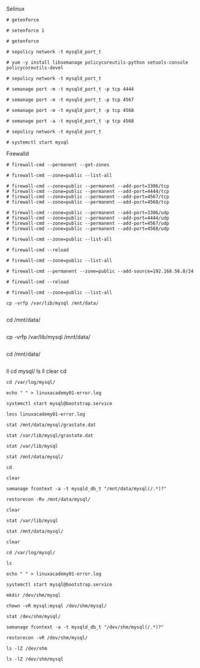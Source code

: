 Selinux
``` 
# getenforce
```
```
# setenforce 1
```
```
# getenforce
```

```
# sepolicy network -t mysqld_port_t
```
```
# yum -y install libsemanage policycoreutils-python setools-console policycoreutils-devel
```
```
# sepolicy network -t mysqld_port_t
```
```
# semanage port -m -t mysqld_port_t -p tcp 4444
```
```
# semanage port -m -t mysqld_port_t -p tcp 4567
```
```
# semanage port -m -t mysqld_port_t -p tcp 4568
```
```
# semanage port -a -t mysqld_port_t -p tcp 4568
```
```
# sepolicy network -t mysqld_port_t
```
```
# systemctl start mysql
```
Firewalld


```
# firewall-cmd --permanent --get-zones
```
```
# firewall-cmd --zone=public --list-all
```
```
# firewall-cmd --zone=public --permanent --add-port=3306/tcp
# firewall-cmd --zone=public --permanent --add-port=4444/tcp
# firewall-cmd --zone=public --permanent --add-port=4567/tcp
# firewall-cmd --zone=public --permanent --add-port=4568/tcp
```
```
# firewall-cmd --zone=public --permanent --add-port=3306/udp
# firewall-cmd --zone=public --permanent --add-port=4444/udp
# firewall-cmd --zone=public --permanent --add-port=4567/udp
# firewall-cmd --zone=public --permanent --add-port=4568/udp
```
```
# firewall-cmd --zone=public --list-all
```
```
# firewall-cmd --reload
```
```
# firewall-cmd --zone=public --list-all
```
```
# firewall-cmd --permanent --zone=public --add-source=192.168.56.0/24
```
```
# firewall-cmd --reload
```
```
# firewall-cmd --zone=public --list-all
```
```
cp -vrfp /var/lib/mysql /mnt/data/
```
```
```
cd /mnt/data/
```
```
cp -vrfp /var/lib/mysql /mnt/data/
```
```
cd /mnt/data/
```
```
ll
cd mysql/
ls
ll
clear
cd
```
cd /var/log/mysql/
```
```
echo " " > linuxacademy01-error.log
```
```
systemctl start mysql@bootstrap.service
```
```
less linuxacademy01-error.log
```
```
stat /mnt/data/mysql/grastate.dat
```
```
stat /var/lib/mysql/grastate.dat
```
```
stat /var/lib/mysql
```
```
stat /mnt/data/mysql/
```
```
cd
```
```
clear
```
```
semanage fcontext -a -t mysqld_db_t "/mnt/data/mysql(/.*)?"
```
```
restorecon -Rv /mnt/data/mysql/
```
```
clear
```
```
stat /var/lib/mysql
```
```
stat /mnt/data/mysql/
```
```
clear
```
```
cd /var/log/mysql/
```
```
ls
```
```
echo " " > linuxacademy01-error.log
```
```
systemctl start mysql@bootstrap.service
```
```
mkdir /dev/shm/mysql
```
```
chown -vR mysql:mysql /dev/shm/mysql/
```
```
stat /dev/shm/mysql/
```
```
semanage fcontext -a -t mysqld_db_t "/dev/shm/mysql(/.*)?"
```
```
restorecon -vR /dev/shm/mysql/
```
```
ls -lZ /dev/shm
```
```
ls -lZ /dev/shm/mysql
```



